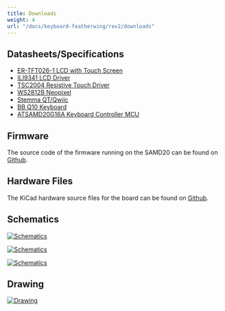 ```yaml
---
title: Downloads
weight: 4
url: "/docs/keyboard-featherwing/rev2/downloads"
---
```


## Datasheets/Specifications
- [ER-TFT026-1 LCD with Touch Screen](http://www.buydisplay.com/download/manual/ER-TFT026-1_Datasheet.pdf)
- [ILI9341 LCD Driver](https://cdn-shop.adafruit.com/datasheets/ILI9341.pdf)
- [TSC2004 Resistive Touch Driver](https://www.ti.com/lit/ds/symlink/tsc2004.pdf?ts=1624917550571f)
- [WS2812B Neopixel](https://cdn-shop.adafruit.com/datasheets/WS2812B.pdf)
- [Stemma QT/Qwiic](https://learn.adafruit.com/introducing-adafruit-stemma-qt?view=all#what-is-stemma-qt)
- [BB Q10 Keyboard](https://github.com/arturo182/BBQ10KBD)
- [ATSAMD20G16A Keyboard Controller MCU](http://ww1.microchip.com/downloads/en/DeviceDoc/SAM_D20_%20Family_Datasheet_DS60001504C.pdf)

## Firmware
The source code of the firmware running on the SAMD20 can be found on [Github](https://github.com/solderparty/bbq10kbd_i2c_sw).

## Hardware Files
The KiCad hardware source files for the board can be found on [Github](https://github.com/solderparty/keyboard_featherwing_hw/releases/tag/rev2).

## Schematics

<div class="text-center">

[![Schematics](/docs/keyboard-featherwing/rev2/schematics_keyboard_featherwing.png)](/docs/keyboard-featherwing/rev2/schematics_keyboard_featherwing.png)

[![Schematics](/docs/keyboard-featherwing/rev2/schematics_keyboard_featherwing_keyboard.png)](/docs/keyboard-featherwing/rev2/schematics_keyboard_featherwing_keyboard.png)

[![Schematics](/docs/keyboard-featherwing/rev2/schematics_keyboard_featherwing_lcd.png)](/docs/keyboard-featherwing/rev2/schematics_keyboard_featherwing_lcd.png)

</div>

## Drawing

<div class="text-center">

[![Drawing](/docs/keyboard-featherwing/rev2/drawing_keyboard_featherwing.png)](/docs/keyboard-featherwing/rev2/drawing_keyboard_featherwing.png)

</div>
